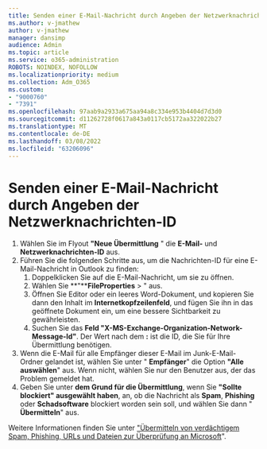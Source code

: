 ```yaml
---
title: Senden einer E-Mail-Nachricht durch Angeben der Netzwerknachrichten-ID
ms.author: v-jmathew
author: v-jmathew
manager: dansimp
audience: Admin
ms.topic: article
ms.service: o365-administration
ROBOTS: NOINDEX, NOFOLLOW
ms.localizationpriority: medium
ms.collection: Adm_O365
ms.custom:
- "9000760"
- "7391"
ms.openlocfilehash: 97aab9a2933a675aa94a8c334e953b4404d7d3d0
ms.sourcegitcommit: d11262728f0617a843a0117cb5172aa322022b27
ms.translationtype: MT
ms.contentlocale: de-DE
ms.lasthandoff: 03/08/2022
ms.locfileid: "63206096"
---
```

# <a name="submit-an-email-message-by-providing-the-network-message-id"></a>Senden einer E-Mail-Nachricht durch Angeben der Netzwerknachrichten-ID

1. Wählen Sie im Flyout **"Neue Übermittlung** " die **E-Mail-** und **Netzwerknachrichten-ID** aus.
2. Führen Sie die folgenden Schritte aus, um die Nachrichten-ID für eine E-Mail-Nachricht in Outlook zu finden:
    1. Doppelklicken Sie auf die E-Mail-Nachricht, um sie zu öffnen.
    1. Wählen Sie **"****FileProperties** > " aus.
    1. Öffnen Sie Editor oder ein leeres Word-Dokument, und kopieren Sie dann den Inhalt im **Internetkopfzeilenfeld**, und fügen Sie ihn in das geöffnete Dokument ein, um eine bessere Sichtbarkeit zu gewährleisten.
    1. Suchen Sie das **Feld "X-MS-Exchange-Organization-Network-Message-Id"**. Der Wert nach dem **:** ist die ID, die Sie für Ihre Übermittlung benötigen.
3. Wenn die E-Mail für alle Empfänger dieser E-Mail im Junk-E-Mail-Ordner gelandet ist, wählen Sie unter " **Empfänger**" die Option **"Alle auswählen**" aus. Wenn nicht, wählen Sie nur den Benutzer aus, der das Problem gemeldet hat.
4. Geben Sie unter **dem Grund für die Übermittlung**, wenn Sie **"Sollte blockiert" ausgewählt haben**, an, ob die Nachricht als **Spam**, **Phishing** oder **Schadsoftware** blockiert worden sein soll, und wählen Sie dann " **Übermitteln**" aus.

Weitere Informationen finden Sie unter ["Übermitteln von verdächtigem Spam, Phishing, URLs und Dateien zur Überprüfung an Microsoft](https://go.microsoft.com/fwlink/?linkid=2101479)".
